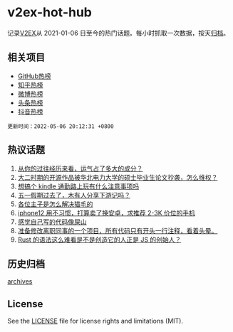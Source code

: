 # v2ex-hot-hub

 记录[V2EX](https://www.v2ex.com/)从 2021-01-06 日至今的热门话题。每小时抓取一次数据，按天[归档](archives)。
 
 ## 相关项目

- [GitHub热榜](https://github.com/snaildev/github-hot-hub)
- [知乎热榜](https://github.com/snaildev/zhihu-hot-hub)
- [微博热榜](https://github.com/snaildev/weibo-hot-hub)
- [头条热榜](https://github.com/snaildev/toutiao-hot-hub)
- [抖音热榜](https://github.com/snaildev/douyin-hot-hub)


 `更新时间：2022-05-06 20:12:31 +0800`

## 热议话题

1. [从你的过往经历来看，运气占了多大的成分？](https://www.v2ex.com/t/851056)
1. [大二时期的开源作品被华北电力大学的硕士毕业生论文抄袭，怎么维权？](https://www.v2ex.com/t/851186)
1. [想搞个 kindle 通勤路上玩有什么注意事项吗](https://www.v2ex.com/t/851093)
1. [五一假期过去了，木有人分享下游记吗？](https://www.v2ex.com/t/851087)
1. [各位主子是怎么解决猫毛的](https://www.v2ex.com/t/851082)
1. [iphone12 用不习惯，打算卖了换安卓，求推荐 2-3K 价位的手机](https://www.v2ex.com/t/851126)
1. [感觉自己写的代码像屎山](https://www.v2ex.com/t/851031)
1. [准备修改离职同事的一个项目，所有代码只有开头一行注释，看着头晕。](https://www.v2ex.com/t/851123)
1. [Rust 的语法这么难看是不是创造它的人正是 JS 的创始人？](https://www.v2ex.com/t/851137)

## 历史归档

[archives](archives)

## License

See the [LICENSE](LICENSE) file for license rights and limitations (MIT).
